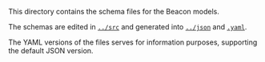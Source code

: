 This directory contains the schema files for the Beacon models.

The schemas are edited in [`../src`](../src) and generated into [`../json`](../json) and [`.yaml`](../representations).

The YAML versions of the files serves for information purposes, supporting the default JSON version.